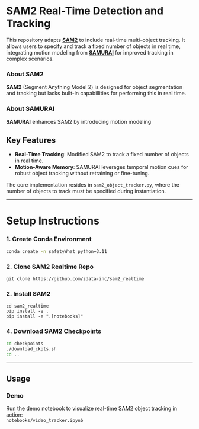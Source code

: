 # SAM2 Real-Time Detection and Tracking

This repository adapts **[SAM2](https://github.com/facebookresearch/sam2)** to include real-time multi-object tracking. 
It allows users to specify and track a fixed number of objects in real time, integrating motion modeling 
from **[SAMURAI](https://github.com/yangchris11/samurai)** for improved tracking in complex scenarios.  

### About SAM2
**SAM2** (Segment Anything Model 2) is designed for object segmentation and tracking but lacks built-in capabillities 
for performing this in real time.

### About SAMURAI
**SAMURAI** enhances SAM2 by introducing motion modeling


## Key Features

- **Real-Time Tracking**: Modified SAM2 to track a fixed number of objects in real time.
- **Motion-Aware Memory**: SAMURAI leverages temporal motion cues for robust object tracking without retraining or fine-tuning.

The core implementation resides in `sam2_object_tracker.py`, where the number of objects to track must be specified during instantiation.

---

# Setup Instructions

### 1. Create Conda Environment
```bash
conda create -n safetyWhat python=3.11
```

### 2. Clone SAM2 Realtime Repo
```
git clone https://github.com/zdata-inc/sam2_realtime
```

### 2. Install SAM2
```
cd sam2_realtime
pip install -e .
pip install -e ".[notebooks]"
```


### 4. Download SAM2 Checkpoints
```bash
cd checkpoints
./download_ckpts.sh
cd ..
```

---

## Usage
### Demo
Run the demo notebook to visualize real-time SAM2 object tracking in action:  
`notebooks/video_tracker.ipynb`
